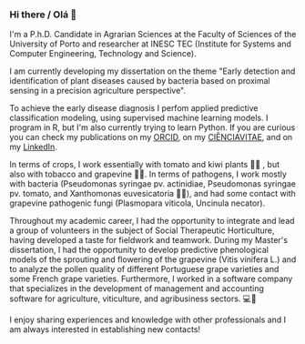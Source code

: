 ### Hi there / Olá 👋

I'm a P.h.D. Candidate in Agrarian Sciences at the Faculty of Sciences of the University of Porto and researcher at INESC TEC (Institute for Systems and Computer Engineering, Technology and Science).

I am currently developing my dissertation on the theme "Early detection and identification of plant diseases caused by bacteria based on proximal sensing in a precision agriculture perspective". 

To achieve the early disease diagnosis I perfom applied predictive classification modeling, using supervised machine learning models. I program in R, but I'm also currently trying to learn Python. If you are curious you can check my publications on my [ORCID](https://orcid.org/0000-0001-6809-008X), on my [CIÊNCIAVITAE](https://www.cienciavitae.pt//pt/AF1E-7ACE-E9E4), and on my [LinkedIn](https://www.linkedin.com/in/mafaldareispereira/).

In terms of crops, I work essentially with tomato and kiwi plants 🍅🥝 , but also with tobacco and grapevine 🌱🍇. In terms of pathogens, I work mostly with bacteria (Pseudomonas syringae pv. actinidiae, Pseudomonas syringae pv. tomato, and Xanthomonas euvesicatoria 🦠🧫), and had some contact with grapevine pathogenic fungi (Plasmopara viticola, Uncinula necator).

Throughout my academic career, I had the opportunity to integrate and lead a group of volunteers in the subject of Social Therapeutic Horticulture, having developed a taste for fieldwork and teamwork. During my Master's dissertation, I had the opportunity to develop predictive phenological models of the sprouting and flowering of the grapevine (Vitis vinifera L.) and to analyze the pollen quality of different Portuguese grape varieties and some French grape varieties. Furthermore, I worked in a software company that specializes in the development of management and accounting software for agriculture, viticulture, and agribusiness sectors. ‍💻💼

 I enjoy sharing experiences and knowledge with other professionals and I am always interested in establishing new contacts!






